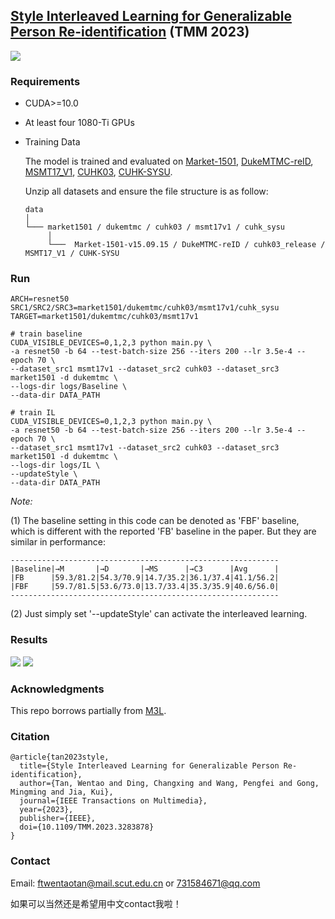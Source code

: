 ## [Style Interleaved Learning for Generalizable Person Re-identification](https://arxiv.org/abs/2207.03132) (TMM 2023)

<!-- ### Introduction
This is the Pytorch implementation for M<sup>3</sup>L. -->


![](figures/net.png)
 
### Requirements

- CUDA>=10.0
- At least four 1080-Ti GPUs 
- Training Data

  The model is trained and evaluated on [Market-1501](https://drive.google.com/file/d/0B8-rUzbwVRk0c054eEozWG9COHM/view), [DukeMTMC-reID](https://drive.google.com/file/d/1jjE85dRCMOgRtvJ5RQV9-Afs-2_5dY3O/view), [MSMT17_V1](https://www.pkuvmc.com/dataset.html), [CUHK03](https://drive.google.com/file/d/1ILKiSthHm_XVeRQU2ThWNDVSO7lKWAZ_/view?usp=sharing), [CUHK-SYSU](https://github.com/ShuangLI59/person_search).


  Unzip all datasets and ensure the file structure is as follow:
   
   ```
   data    
   │
   └─── market1501 / dukemtmc / cuhk03 / msmt17v1 / cuhk_sysu
        │   
        └───  Market-1501-v15.09.15 / DukeMTMC-reID / cuhk03_release / MSMT17_V1 / CUHK-SYSU
   ```

  </b>

### Run
```
ARCH=resnet50
SRC1/SRC2/SRC3=market1501/dukemtmc/cuhk03/msmt17v1/cuhk_sysu
TARGET=market1501/dukemtmc/cuhk03/msmt17v1

# train baseline
CUDA_VISIBLE_DEVICES=0,1,2,3 python main.py \
-a resnet50 -b 64 --test-batch-size 256 --iters 200 --lr 3.5e-4 --epoch 70 \
--dataset_src1 msmt17v1 --dataset_src2 cuhk03 --dataset_src3 market1501 -d dukemtmc \
--logs-dir logs/Baseline \
--data-dir DATA_PATH

# train IL
CUDA_VISIBLE_DEVICES=0,1,2,3 python main.py \
-a resnet50 -b 64 --test-batch-size 256 --iters 200 --lr 3.5e-4 --epoch 70 \
--dataset_src1 msmt17v1 --dataset_src2 cuhk03 --dataset_src3 market1501 -d dukemtmc \
--logs-dir logs/IL \
--updateStyle \
--data-dir DATA_PATH

```

 *Note:* 
 
(1) The baseline setting in this code can be denoted as 'FBF' baseline, which is different with the reported 'FB' baseline in the paper. 
    But they are similar in performance:
    
    ------------------------------------------------------------
    |Baseline|→M       |→D       |→MS      |→C3      |Avg      |
    |FB      |59.3/81.2|54.3/70.9|14.7/35.2|36.1/37.4|41.1/56.2|
    |FBF     |59.7/81.5|53.6/73.0|13.7/33.4|35.3/35.9|40.6/56.0|
    ------------------------------------------------------------
    
 (2) Just simply set '--updateStyle' can activate the interleaved learning.


### Results
![](figures/performance.png)
![](figures/per2.png)


### Acknowledgments
This repo borrows partially from [M3L](https://github.com/HeliosZhao/M3L/tree/master).

### Citation
```
@article{tan2023style,
  title={Style Interleaved Learning for Generalizable Person Re-identification},
  author={Tan, Wentao and Ding, Changxing and Wang, Pengfei and Gong, Mingming and Jia, Kui},
  journal={IEEE Transactions on Multimedia},
  year={2023},
  publisher={IEEE},
  doi={10.1109/TMM.2023.3283878}
}
```

### Contact
Email: ftwentaotan@mail.scut.edu.cn or 731584671@qq.com

如果可以当然还是希望用中文contact我啦！
